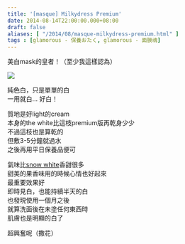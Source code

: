 ```yaml
---
title: '[masque] Milkydress Premium'
date: 2014-08-14T22:00:00.000+08:00
draft: false
aliases: [ "/2014/08/masque-milkydress-premium.html" ]
tags : [glamorous - 保養おたく, glamorous - 面膜魂]
---
```


美白mask的皇者！（至少我這樣認為）  

[![](https://1.bp.blogspot.com/-Uf47q9n2ly4/XERuuRY1WDI/AAAAAAAAGWM/gw8bFksGiN423IPhMsZYTDdw2uiY03ZCwCLcBGAs/s640/14682289549_8eb52bb1d5_z.jpg)](https://1.bp.blogspot.com/-Uf47q9n2ly4/XERuuRY1WDI/AAAAAAAAGWM/gw8bFksGiN423IPhMsZYTDdw2uiY03ZCwCLcBGAs/s1600/14682289549_8eb52bb1d5_z.jpg)

純色白，只是單單的白  
一用就白… 好白！  
  
質地是好light的cream  
本身的the white比這枝premium版再乾身少少  
不過這枝也是算乾的  
但敷3-5分鐘就過水  
之後再用平日保養品便可  
  
氣味比[snow white](http://www.hidie.net/2014/08/masque-secret-key-snow-white-milky-pack.html)香甜很多  
甜美的果香味用的時候心情也好起來  
最重要效果好  
即時見白，也能持續半天的白  
也發現使用一個月之後  
就算洗面後在未塗任何東西時  
肌膚也是明顯的白了  
  
超興奮呢（撒花）